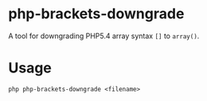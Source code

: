 # php-brackets-downgrade
A tool for downgrading PHP5.4 array syntax `[]` to `array()`.

# Usage

``` shell
php php-brackets-downgrade <filename>
```

